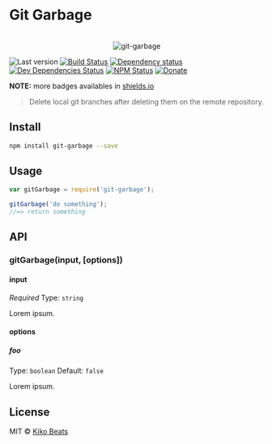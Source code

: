# Git Garbage

<p align="center">
  <br>
  <img src="https://i.imgur.com/Mh13XWB.gif" alt="git-garbage">
  <br>
</p>

![Last version](https://img.shields.io/github/tag/Kikobeats/git-garbage.svg?style=flat-square)
[![Build Status](http://img.shields.io/travis/Kikobeats/git-garbage/master.svg?style=flat-square)](https://travis-ci.org/Kikobeats/git-garbage)
[![Dependency status](http://img.shields.io/david/Kikobeats/git-garbage.svg?style=flat-square)](https://david-dm.org/Kikobeats/git-garbage)
[![Dev Dependencies Status](http://img.shields.io/david/dev/Kikobeats/git-garbage.svg?style=flat-square)](https://david-dm.org/Kikobeats/git-garbage#info=devDependencies)
[![NPM Status](http://img.shields.io/npm/dm/git-garbage.svg?style=flat-square)](https://www.npmjs.org/package/git-garbage)
[![Donate](https://img.shields.io/badge/donate-paypal-blue.svg?style=flat-square)](https://paypal.me/Kikobeats)

**NOTE:** more badges availables in [shields.io](http://shields.io/)

> Delete local git branches after deleting them on the remote repository.

## Install

```bash
npm install git-garbage --save
```

## Usage

```js
var gitGarbage = require('git-garbage');

gitGarbage('do something');
//=> return something
```

## API

### gitGarbage(input, [options])

#### input

*Required*
Type: `string`

Lorem ipsum.

#### options

##### foo

Type: `boolean`
Default: `false`

Lorem ipsum.

## License

MIT © [Kiko Beats](http://kikobeats.com)

